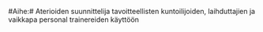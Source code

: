 #Aihe:# Aterioiden suunnittelija tavoitteellisten kuntoilijoiden, laihduttajien ja vaikkapa personal trainereiden käyttöön
